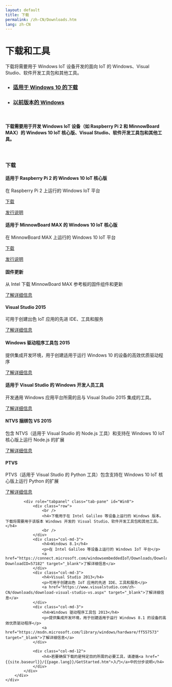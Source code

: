 ```yaml
---
layout: default
title: 下载
permalink: /zh-CN/Downloads.htm
lang: zh-CN
---
```


<div class="row section-heading">
    <div class="col-md-6">
        <h1>下载和工具</h1>
        <p>下载将需要用于 Windows IoT 设备开发的面向 IoT 的 Windows、Visual Studio、软件开发工具包和其他工具。</p>
    </div>
    <div class="col-md-6">
        <div class="downloads-image"></div>
    </div>
</div>
<div class="row section-heading">
    <div role="tabpanel">
        <ul class="nav nav-tabs" role="tablist">
            <li role="presentation" class="active"><a href="#Win10" aria-controls="Win10" role="tab" data-toggle="tab"><h3>适用于 Windows 10 的下载</h3></a></li>
            <li role="presentation"><a href="#Win8" aria-controls="Win8" role="tab" data-toggle="tab"><h3>以前版本的 Windows</h3></a></li>
        </ul>
        <div class="tab-content">
            <div role="tabpanel" class="tab-pane active" id="Win10">
                <div class="row">
                    <br />
                    <h4>下载需要用于开发 Windows IoT 设备（如 Raspberry Pi 2 和 MinnowBoard MAX）的 Windows 10 IoT 核心版、Visual Studio、软件开发工具包和其他工具。</h4>
                    <br />
                </div>
				<div class="row">
                    <div class="col-md-12">
                        <h3>下载</h3>
                    </div>
                    </div>
                   <div class="row">
					<div class="col-md-3">
                        <h4>适用于 Raspberry Pi 2 的 Windows 10 IoT 核心版</h4>
                        <p>在 Raspberry Pi 2 上运行的 Windows IoT 平台</p>
                        <a href="http://go.microsoft.com/fwlink/?LinkId=619755" target="_blank">下载</a>
						<p><a href="http://go.microsoft.com/fwlink/?LinkId=534601" target="_blank">发行说明</a></p>
                    </div>
                    <div class="col-md-3">
                        <h4>适用于 MinnowBoard MAX 的 Windows 10 IoT 核心版</h4>
                        <p>在 MinnowBoard MAX 上运行的 Windows 10 IoT 平台</p>
                        <a href="http://go.microsoft.com/fwlink/?LinkId=619756" target="_blank">下载</a>
						<p><a href="http://go.microsoft.com/fwlink/?LinkId=534601" target="_blank">发行说明</a></p>
                    </div>
                    <div class="col-md-3">
                        <h4>固件更新</h4>
                        <p>从 Intel 下载 MinnowBoard MAX 参考板的固件组件和更新</p>
                        <a href="http://firmware.intel.com/projects/minnowboard-max" target="_blank">了解详细信息</a>
                    </div>
                    <div class="col-md-3">
                        <h4>Visual Studio 2015</h4>
                        <p>可用于创建出色 IoT 应用的先进 IDE、工具和服务</p>
                        <a href="https://www.visualstudio.com/vs-2015-product-editions" target="_blank">了解详细信息</a>
                    </div>
		</div>
		<div class="row">
                    <div class="col-md-3">
                        <h4>Windows 驱动程序工具包 2015</h4>
                        <p>提供集成开发环境，用于创建适用于运行 Windows 10 的设备的高效优质驱动程序</p>
                        <a href="https://msdn.microsoft.com/zh-CN/windows/hardware/dn913721(v=vs.8.5).aspx" target="_blank">了解详细信息</a>
                    </div>
                    <div class="col-md-3">
                        <h4>适用于 Visual Studio 的 Windows 开发人员工具</h4>
                        <p>开发通用 Windows 应用平台所需的且与 Visual Studio 2015 集成的工具。</p>
                        <a href="https://dev.windows.com/zh-CN/downloads" target="_blank">了解详细信息</a>
                    </div>
                    <div class="col-md-3">
                        <h4>NTVS 捆绑包 VS 2015</h4>
                        <p>包含 NTVS（适用于 Visual Studio 的 Node.js 工具）和支持在 Windows 10 IoT 核心版上运行 Node.js 的扩展</p>
                        <a href="https://github.com/ms-iot/ntvsiot/releases" target="_blank">了解详细信息</a>
                    </div>
                    <div class="col-md-3">
                        <h4>PTVS</h4>
                        <p>PTVS（适用于 Visual Studio 的 Python 工具）包含支持在 Windows 10 IoT 核心版上运行 Python 的扩展</p>
                        <a href="https://github.com/microsoft/ptvs/releases" target="_blank">了解详细信息</a>
                    </div>
                </div>
            </div>

            <div role="tabpanel" class="tab-pane" id="Win8">
                <div class="row">
                    <br />
                    <h4>下载用于在 Intel Galileo 等设备上运行的 Windows 版本。下载将需要用于该版本 Windows 开发的 Visual Studio、软件开发工具包和其他工具。</h4>
                    <br />
                </div>
                <div class="col-md-3">
                    <h4>Windows 8.1</h4>
                    <p>在 Intel Galileo 等设备上运行的 Windows IoT 平台</p>
                    <a href="https://connect.microsoft.com/windowsembeddedIoT/Downloads/DownloadDetails.aspx?DownloadID=57182" target="_blank">了解详细信息</a>
                </div>
                <div class="col-md-3">
                    <h4>Visual Studio 2013</h4>
                    <p>可用于创建出色 IoT 应用的先进 IDE、工具和服务</p>
                    <a href="https://www.visualstudio.com/zh-CN/downloads/download-visual-studio-vs.aspx" target="_blank">了解详细信息</a>
                </div>
                <div class="col-md-3">
                    <h4>Windows 驱动程序工具包 2013</h4>
                    <p>提供集成开发环境，用于创建适用于运行 Windows 8.1 的设备的高效优质驱动程序</p>
                    <a href="https://msdn.microsoft.com/library/windows/hardware/ff557573" target="_blank">了解详细信息</a>
                </div>

                <div class="col-md-12">
                    <h4>若要确保下载的是特定目的所需的必要工具，请遵循<a href="{{site.baseurl}}/{{page.lang}}/GetStarted.htm">入门</a>中的分步说明</h4>
                </div>
            </div>
        </div>
    </div>
</div>
